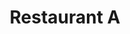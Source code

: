 ---
title: "Restaurant A"
description: "Restaurant A"
layout: shop
keywords:
  - 美食競賽
  - 台灣美食
  - 美食精選
datePublished: "2025-06-30"
dateModified: "2025-07-02"
city: "台北市"
district: "大安區"
address: "台北市大安區忠孝東路三段282號四樓新光三越Diamond Towers 二館4樓"
phone: "0227218088"
geo: "25.041423564053865, 121.54269449269432"
google_map: "https://maps.app.goo.gl/crekXAb8UAhz8DxGA"
footinder: "https://footinder.com.tw/%E5%8F%B0%E5%8C%97%E5%B8%82%E5%A4%A7%E5%AE%89%E5%8D%80/362095/"
official: "https://restaurant-a.com/"
award:
  - name: "500盤"
    year: "2024"
    entries:
      - dishes:
          - "魚子醬玉米金杯"
          - "白的點線面"
          - "刺山奶油青花焗白蘆筍"
          - "酸模鮭魚"
          - "桂花海膽芙蓉盅"
          - "奇幻的盎格魯餐桌：英式早餐"
          - "白酒松露燴犢牛"
          - "皙澈(釋迦/萊姆蘆薈/伏特加)"
          - "軟木塞"

---